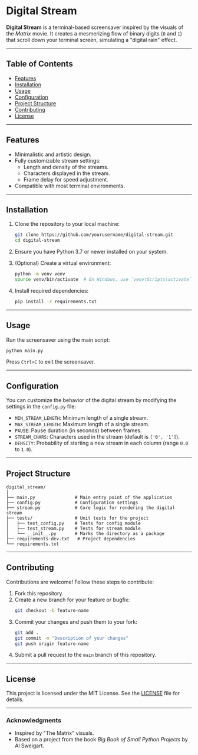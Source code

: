 # Digital Stream

**Digital Stream** is a terminal-based screensaver inspired by the visuals of the _Matrix_ movie. It creates a mesmerizing flow of binary digits (`0` and `1`) that scroll down your terminal screen, simulating a "digital rain" effect.

---

## Table of Contents
- [Features](#features)
- [Installation](#installation)
- [Usage](#usage)
- [Configuration](#configuration)
- [Project Structure](#project-structure)
- [Contributing](#contributing)
- [License](#license)

---

## Features

- Minimalistic and artistic design.
- Fully customizable stream settings:
  - Length and density of the streams.
  - Characters displayed in the stream.
  - Frame delay for speed adjustment.
- Compatible with most terminal environments.

---

## Installation

1. Clone the repository to your local machine:
   ```bash
   git clone https://github.com/yourusername/digital-stream.git
   cd digital-stream
   ```

2. Ensure you have Python 3.7 or newer installed on your system.

3. (Optional) Create a virtual environment:
   ```bash
   python -m venv venv
   source venv/bin/activate  # On Windows, use `venv\Scripts\activate`
   ```

4. Install required dependencies:
   ```bash
   pip install -r requirements.txt
   ```

---

## Usage

Run the screensaver using the main script:
```bash
python main.py
```

Press `Ctrl+C` to exit the screensaver.

---

## Configuration

You can customize the behavior of the digital stream by modifying the settings in the `config.py` file:

- `MIN_STREAM_LENGTH`: Minimum length of a single stream.
- `MAX_STREAM_LENGTH`: Maximum length of a single stream.
- `PAUSE`: Pause duration (in seconds) between frames.
- `STREAM_CHARS`: Characters used in the stream (default is `['0', '1']`).
- `DENSITY`: Probability of starting a new stream in each column (range `0.0` to `1.0`).

---

## Project Structure

```
digital_stream/
│
├── main.py               # Main entry point of the application
├── config.py             # Configuration settings
├── stream.py             # Core logic for rendering the digital stream
├── tests/                # Unit tests for the project
│   ├── test_config.py    # Tests for config module
│   ├── test_stream.py    # Tests for stream module
│   └── __init__.py       # Marks the directory as a package
├── requirements-dev.txt   # Project dependencies   
└── requirements.txt      
```

---

## Contributing

Contributions are welcome! Follow these steps to contribute:

1. Fork this repository.
2. Create a new branch for your feature or bugfix:
   ```bash
   git checkout -b feature-name
   ```
3. Commit your changes and push them to your fork:
   ```bash
   git add .
   git commit -m "Description of your changes"
   git push origin feature-name
   ```
4. Submit a pull request to the `main` branch of this repository.

---

## License

This project is licensed under the MIT License. See the [LICENSE](LICENSE) file for details.

---

### Acknowledgments

- Inspired by "The Matrix" visuals.
- Based on a project from the book _Big Book of Small Python Projects_ by Al Sweigart.
